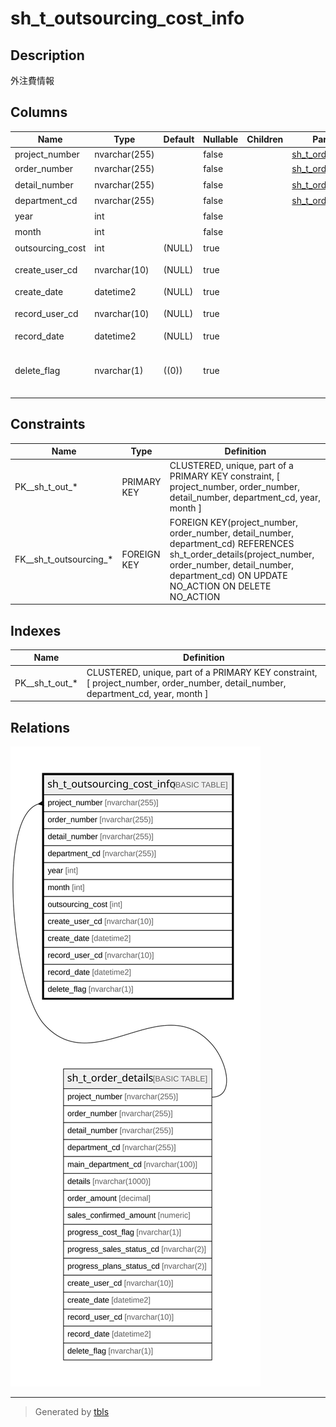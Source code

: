 # sh_t_outsourcing_cost_info

## Description

外注費情報

## Columns

| Name | Type | Default | Nullable | Children | Parents | Comment |
| ---- | ---- | ------- | -------- | -------- | ------- | ------- |
| project_number | nvarchar(255) |  | false |  | [sh_t_order_details](sh_t_order_details.md) | PRNo. |
| order_number | nvarchar(255) |  | false |  | [sh_t_order_details](sh_t_order_details.md) | 受注No. |
| detail_number | nvarchar(255) |  | false |  | [sh_t_order_details](sh_t_order_details.md) | 明細No. |
| department_cd | nvarchar(255) |  | false |  | [sh_t_order_details](sh_t_order_details.md) | 部署ID |
| year | int |  | false |  |  | 年 |
| month | int |  | false |  |  | 月 |
| outsourcing_cost | int | (NULL) | true |  |  | 外注費 |
| create_user_cd | nvarchar(10) | (NULL) | true |  |  | 作成者コード |
| create_date | datetime2 | (NULL) | true |  |  | 作成日時 |
| record_user_cd | nvarchar(10) | (NULL) | true |  |  | 更新者コード |
| record_date | datetime2 | (NULL) | true |  |  | 更新日時 |
| delete_flag | nvarchar(1) | ((0)) | true |  |  | 削除フラグ:0未削除、1削除済 |

## Constraints

| Name | Type | Definition |
| ---- | ---- | ---------- |
| PK__sh_t_out_* | PRIMARY KEY | CLUSTERED, unique, part of a PRIMARY KEY constraint, [ project_number, order_number, detail_number, department_cd, year, month ] |
| FK__sh_t_outsourcing_* | FOREIGN KEY | FOREIGN KEY(project_number, order_number, detail_number, department_cd) REFERENCES sh_t_order_details(project_number, order_number, detail_number, department_cd) ON UPDATE NO_ACTION ON DELETE NO_ACTION |

## Indexes

| Name | Definition |
| ---- | ---------- |
| PK__sh_t_out_* | CLUSTERED, unique, part of a PRIMARY KEY constraint, [ project_number, order_number, detail_number, department_cd, year, month ] |

## Relations

![er](sh_t_outsourcing_cost_info.svg)

---

> Generated by [tbls](https://github.com/k1LoW/tbls)
